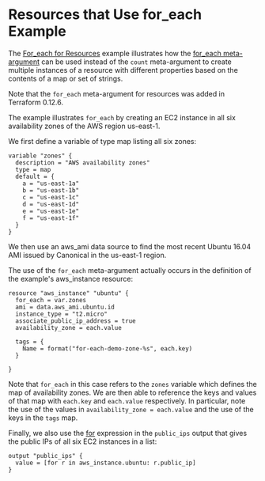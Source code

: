 # Resources that Use for_each Example
The [For_each for Resources](./for-each-for-resources) example illustrates how the [for_each meta-argument](https://www.terraform.io/docs/configuration/resources.html#for_each-multiple-resource-instances-defined-by-a-map-or-set-of-strings) can be used instead of the `count` meta-argument to create multiple instances of a resource with different properties based on the contents of a map or set of strings.

Note that the `for_each` meta-argument for resources was added in Terraform 0.12.6.

The example illustrates `for_each` by creating an EC2 instance in all six availability zones of the AWS region us-east-1.

We first define a variable of type map listing all six zones:
```
variable "zones" {
  description = "AWS availability zones"
  type = map
  default = {
    a = "us-east-1a"
    b = "us-east-1b"
    c = "us-east-1c"
    d = "us-east-1d"
    e = "us-east-1e"
    f = "us-east-1f"
  }
}
```

We then use an aws_ami data source to find the most recent Ubuntu 16.04 AMI issued by Canonical in the us-east-1 region.

The use of the `for_each` meta-argument actually occurs in the definition of the example's aws_instance resource:
```
resource "aws_instance" "ubuntu" {
  for_each = var.zones
  ami = data.aws_ami.ubuntu.id
  instance_type = "t2.micro"
  associate_public_ip_address = true
  availability_zone = each.value

  tags = {
    Name = format("for-each-demo-zone-%s", each.key)
  }

}
```
Note that `for_each` in this case refers to the `zones` variable which defines the map of availability zones. We are then able to reference the keys and values of that map with `each.key` and `each.value` respectively. In particular, note the use of the values in `availability_zone = each.value` and the use of the keys in the `tags` map.

Finally, we also use the [for](https://www.terraform.io/docs/configuration/expressions.html#for-expressions) expression in the `public_ips` output that gives the public IPs of all six EC2 instances in a list:
```
output "public_ips" {
  value = [for r in aws_instance.ubuntu: r.public_ip]
}
```
